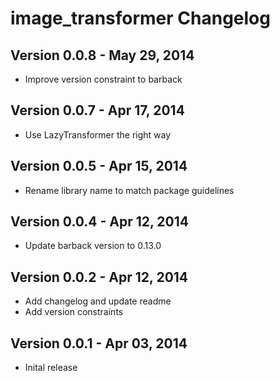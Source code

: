 image_transformer Changelog
=================

## Version 0.0.8 - May 29, 2014

- Improve version constraint to barback

## Version 0.0.7 - Apr 17, 2014

- Use LazyTransformer the right way

## Version 0.0.5 - Apr 15, 2014

- Rename library name to match package guidelines

## Version 0.0.4 - Apr 12, 2014

- Update barback version to 0.13.0

## Version 0.0.2 - Apr 12, 2014

- Add changelog and update readme
- Add version constraints

## Version 0.0.1 - Apr 03, 2014

- Inital release